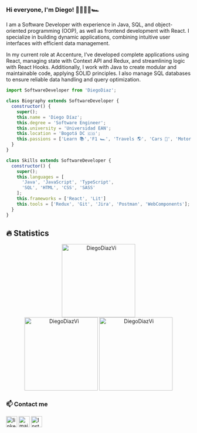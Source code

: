 ### Hi everyone, I'm Diego! 👋👨🏽‍💻🏎
<html>
<p>
I am a Software Developer with experience in Java, SQL, and object-oriented programming (OOP), as well as frontend development with React. I specialize in building dynamic applications, combining intuitive user interfaces with efficient data management.

In my current role at Accenture, I’ve developed complete applications using React, managing state with Context API and Redux, and streamlining logic with React Hooks. Additionally, I work with Java to create modular and maintainable code, applying SOLID principles. I also manage SQL databases to ensure reliable data handling and query optimization.

</p>

```js
import SoftwareDeveloper from 'DiegoDiaz';

class Biography extends SoftwareDeveloper {
  constructor() {
    super();
    this.name = 'Diego Díaz';
    this.degree = 'Software Engineer';
    this.university = 'Universidad EAN';
    this.location = 'Bogotá DC 🇨🇴';
    this.passions = ['Learn 📚','F1 🏎', 'Travels 🌎', 'Cars 🚗', 'Motorcycles 🏍', 'Pets 😸'];
  }
}

class Skills extends SoftwareDeveloper {
  constructor() {
    super();
    this.languages = [
      'Java', 'JavaScript', 'TypeScript',
      'SQL', 'HTML', 'CSS', 'SASS'
    ];
    this.frameworks = ['React', 'Lit']
    this.tools = ['Redux', 'Git', 'Jira', 'Postman', 'WebComponents'];
  }
}

```
## 🔥 Statistics
<p align="center">
  <img src="https://github-readme-stats.vercel.app/api?username=DiegoDiazVi&show_icons=true&theme=algolia" alt="DiegoDiazVi" height="200px"/> 
   <br>
  <img src="https://github-readme-stats.vercel.app/api/top-langs?username=DiegoDiazVi&langs_count=10&locale=ent&theme=algolia" alt="DiegoDiazVi" height="200px"/>
  <img src="https://github-readme-stats.vercel.app/api/top-langs?username=DiegoDiazVi&langs_count=10&show_icons=true&locale=en&layout=compact&theme=algolia" alt="DiegoDiazVi" height="200px"/>
</p>

                                                                                                                             
 ### 📫 Contact me
<!--[![LinkedIn](https://www.vectorlogo.zone/logos/linkedin/linkedin-icon.svg "quan-le-5932b8160")](https://www.linkedin.com/in/quan-le-5932b8160/)-->
<a href="https://www.linkedin.com/in/diego-esteban-diaz-vivas/"><img src="https://www.vectorlogo.zone/logos/linkedin/linkedin-icon.svg" width="30px" alt="linkedin"></a>
<a href="mailto:ddiazvi29075@universidadean.edu.co"><img src="https://www.vectorlogo.zone/logos/gmail/gmail-icon.svg" width="30px" alt="mail"></a> 
<a href="https://www.instagram.com/diegodiaz.dev/"><img src="https://www.vectorlogo.zone/logos/instagram/instagram-icon.svg" width="30px" alt="Instagram"></a>

</html>

                                                                                                            


                                                                                                                             
